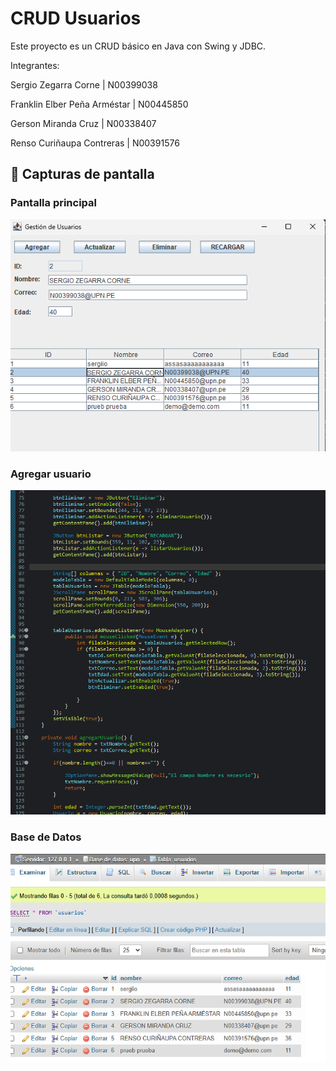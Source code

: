 # CRUD Usuarios

Este proyecto es un CRUD básico en Java con Swing y JDBC.

Integrantes:

  Sergio Zegarra Corne 		| N00399038
  
  Franklin Elber Peña Arméstar 	| N00445850
  
  Gerson Miranda Cruz 		| N00338407
  
  Renso Curiñaupa Contreras 	| N00391576


## 📸 Capturas de pantalla

### Pantalla principal
![Pantalla principal](capturas/ok.png)

### Agregar usuario
![Agregar usuario](capturas/codigo2.png)

### Base de Datos
![Actualizar usuario](capturas/base_datos.png)
